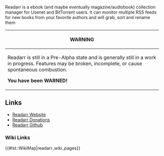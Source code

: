 Readarr is a ebook (and maybe eventually magazine/audiobook) collection
manager for Usenet and BitTorrent users. It can monitor multiple RSS
feeds for new books from your favorite authors and will grab, sort and
rename them

<table>
<thead>
<tr class="header">
<th><p>WARNING</p></th>
</tr>
</thead>
<tbody>
<tr class="odd">
<td><p>Readarr is still in a Pre-Alpha state and is generally still in a work in progress. Features may be broken, incomplete, or cause spontaneous combustion.<br />
</p>
<p><strong>You have been WARNED!</strong></p></td>
</tr>
</tbody>
</table>

## Links

  - [Readarr Website](https://readarr.com/)
  - [Readarr Donations](https://opencollective.com/Readarr)
  - [Readarr Github](https://github.com/Readarr/Readarr)

### Wiki Links

{{\#lst::WikiMap|readarr\_wiki\_pages}}
